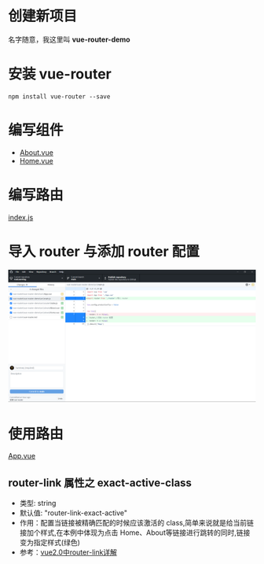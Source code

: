 # 创建新项目

名字随意，我这里叫 **vue-router-demo** 

# 安装 vue-router

```
npm install vue-router --save
```

# 编写组件

- [About.vue](vue-router-demo\src\views\About.vue)
- [Home.vue](vue-router-demo\src\views\Home.vue)

# 编写路由

[index.js](vue-router-demo\src\router\index.js)

# 导入 router 与添加 router 配置

![image-20210216204754173](image/image-20210216204754173.png)

# 使用路由

[App.vue](vue-router-demo\src\App.vue)

  ## router-link 属性之 exact-active-class
  - 类型: string
  - 默认值: "router-link-exact-active"
  - 作用：配置当链接被精确匹配的时候应该激活的 class,简单来说就是给当前链接加个样式,在本例中体现为点击 Home、About等链接进行跳转的同时,链接变为指定样式(绿色)
  - 参考：[vue2.0中router-link详解](https://blog.csdn.net/lhjuejiang/article/details/81082090)